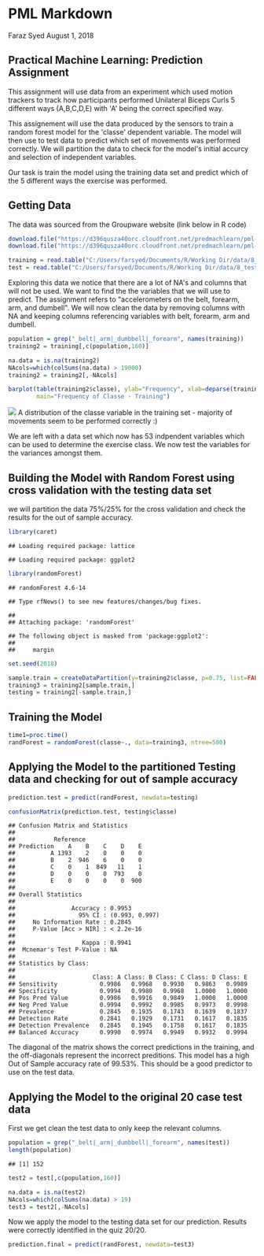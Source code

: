 PML Markdown
================
Faraz Syed
August 1, 2018

Practical Machine Learning: Prediction Assignment
-------------------------------------------------

This assignment will use data from an experiment which used motion trackers to track how participants performed Unilateral Biceps Curls 5 different ways (A,B,C,D,E) with 'A' being the correct specified way.

This assignement will use the data produced by the sensors to train a random forest model for the 'classe' dependent variable. The model will then use to test data to predict which set of movements was performed correctly. We will partition the data to check for the model's initial accurcy and selection of independent variables.

Our task is train the model using the training data set and predict which of the 5 different ways the exercise was performed.

Getting Data
------------

The data was sourced from the Groupware website (link below in R code)

``` r
download.file("https://d396qusza40orc.cloudfront.net/predmachlearn/pml-training.csv", "./data/8_training.csv")
download.file("https://d396qusza40orc.cloudfront.net/predmachlearn/pml-testing.csv", "./data/8_test.csv")
```

``` r
training = read.table("C:/Users/farsyed/Documents/R/Working Dir/data/8_training.csv", header=TRUE, sep=",", na.strings=c("NA", "#DIV/0!"))
test = read.table("C:/Users/farsyed/Documents/R/Working Dir/data/8_test.csv", header=TRUE, sep=",", na.strings=c("NA", "#DIV/0!"))
```

Exploring this data we notice that there are a lot of NA's and columns that will not be used. We want to find the the variables that we will use to predict. The assignment refers to "accelerometers on the belt, forearm, arm, and dumbell". We will now clean the data by removing columns with NA and keeping columns referencing variables with belt, forearm, arm and dumbell.

``` r
population = grep("_belt|_arm|_dumbbell|_forearm", names(training))
training2 = training[,c(population,160)]

na.data = is.na(training2)
NAcols=which(colSums(na.data) > 19000)
training2 = training2[,-NAcols]

barplot(table(training2$classe), ylab="Frequency", xlab=deparse(training2$classe), 
        main="Frequency of Classe - Training")
```

![](8_PML_Markdown_files/figure-markdown_github/unnamed-chunk-3-1.png) A distribution of the classe variable in the training set - majority of movements seem to be performed correctly :)

We are left with a data set which now has 53 indpendent variables which can be used to determine the exercise class. We now test the variables for the variances amongst them.

Building the Model with Random Forest using cross validation with the testing data set
--------------------------------------------------------------------------------------

we will partition the data 75%/25% for the cross validation and check the results for the out of sample accuracy.

``` r
library(caret)
```

    ## Loading required package: lattice

    ## Loading required package: ggplot2

``` r
library(randomForest)
```

    ## randomForest 4.6-14

    ## Type rfNews() to see new features/changes/bug fixes.

    ## 
    ## Attaching package: 'randomForest'

    ## The following object is masked from 'package:ggplot2':
    ## 
    ##     margin

``` r
set.seed(2018)

sample.train = createDataPartition(y=training2$classe, p=0.75, list=FALSE)
training3 = training2[sample.train,]
testing = training2[-sample.train,]
```

Training the Model
------------------

``` r
time1=proc.time()
randForest = randomForest(classe~., data=training3, ntree=500)
```

Applying the Model to the partitioned Testing data and checking for out of sample accuracy
------------------------------------------------------------------------------------------

``` r
prediction.test = predict(randForest, newdata=testing)

confusionMatrix(prediction.test, testing$classe)
```

    ## Confusion Matrix and Statistics
    ## 
    ##           Reference
    ## Prediction    A    B    C    D    E
    ##          A 1393    2    0    0    0
    ##          B    2  946    6    0    0
    ##          C    0    1  849   11    1
    ##          D    0    0    0  793    0
    ##          E    0    0    0    0  900
    ## 
    ## Overall Statistics
    ##                                         
    ##                Accuracy : 0.9953        
    ##                  95% CI : (0.993, 0.997)
    ##     No Information Rate : 0.2845        
    ##     P-Value [Acc > NIR] : < 2.2e-16     
    ##                                         
    ##                   Kappa : 0.9941        
    ##  Mcnemar's Test P-Value : NA            
    ## 
    ## Statistics by Class:
    ## 
    ##                      Class: A Class: B Class: C Class: D Class: E
    ## Sensitivity            0.9986   0.9968   0.9930   0.9863   0.9989
    ## Specificity            0.9994   0.9980   0.9968   1.0000   1.0000
    ## Pos Pred Value         0.9986   0.9916   0.9849   1.0000   1.0000
    ## Neg Pred Value         0.9994   0.9992   0.9985   0.9973   0.9998
    ## Prevalence             0.2845   0.1935   0.1743   0.1639   0.1837
    ## Detection Rate         0.2841   0.1929   0.1731   0.1617   0.1835
    ## Detection Prevalence   0.2845   0.1945   0.1758   0.1617   0.1835
    ## Balanced Accuracy      0.9990   0.9974   0.9949   0.9932   0.9994

The diagonal of the matrix shows the correct predictions in the training, and the off-diagonals represent the incorrect preditions. This model has a high Out of Sample accuracy rate of 99.53%. This should be a good predictor to use on the test data.

Applying the Model to the original 20 case test data
----------------------------------------------------

First we get clean the test data to only keep the relevant columns.

``` r
population = grep("_belt|_arm|_dumbbell|_forearm", names(test))
length(population)
```

    ## [1] 152

``` r
test2 = test[,c(population,160)]

na.data = is.na(test2)
NAcols=which(colSums(na.data) > 19)
test3 = test2[,-NAcols]
```

Now we apply the model to the testing data set for our prediction. Results were correctly identified in the quiz 20/20.

``` r
prediction.final = predict(randForest, newdata=test3)
```
